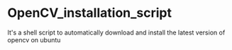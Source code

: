 OpenCV_installation_script
==========================

It's a shell script to automatically download and install the latest version of opencv on ubuntu
